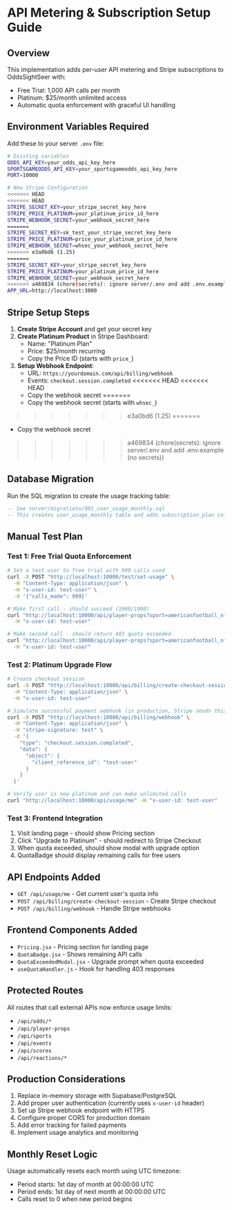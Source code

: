 # API Metering & Subscription Setup Guide

## Overview
This implementation adds per-user API metering and Stripe subscriptions to OddsSightSeer with:
- Free Trial: 1,000 API calls per month
- Platinum: $25/month unlimited access
- Automatic quota enforcement with graceful UI handling

## Environment Variables Required

Add these to your server `.env` file:

```bash
# Existing variables
ODDS_API_KEY=your_odds_api_key_here
SPORTSGAMEODDS_API_KEY=your_sportsgameodds_api_key_here
PORT=10000

# New Stripe Configuration
<<<<<<< HEAD
<<<<<<< HEAD
STRIPE_SECRET_KEY=your_stripe_secret_key_here
STRIPE_PRICE_PLATINUM=your_platinum_price_id_here
STRIPE_WEBHOOK_SECRET=your_webhook_secret_here
=======
STRIPE_SECRET_KEY=sk_test_your_stripe_secret_key_here
STRIPE_PRICE_PLATINUM=price_your_platinum_price_id_here
STRIPE_WEBHOOK_SECRET=whsec_your_webhook_secret_here
>>>>>>> e3a0bd6 (1.25)
=======
STRIPE_SECRET_KEY=your_stripe_secret_key_here
STRIPE_PRICE_PLATINUM=your_platinum_price_id_here
STRIPE_WEBHOOK_SECRET=your_webhook_secret_here
>>>>>>> a469834 (chore(secrets): ignore server/.env and add .env.example (no secrets))
APP_URL=http://localhost:3000
```

## Stripe Setup Steps

1. **Create Stripe Account** and get your secret key
2. **Create Platinum Product** in Stripe Dashboard:
   - Name: "Platinum Plan"
   - Price: $25/month recurring
   - Copy the Price ID (starts with `price_`)
3. **Setup Webhook Endpoint**:
   - URL: `https://yourdomain.com/api/billing/webhook`
   - Events: `checkout.session.completed`
<<<<<<< HEAD
<<<<<<< HEAD
   - Copy the webhook secret
=======
   - Copy the webhook secret (starts with `whsec_`)
>>>>>>> e3a0bd6 (1.25)
=======
   - Copy the webhook secret
>>>>>>> a469834 (chore(secrets): ignore server/.env and add .env.example (no secrets))

## Database Migration

Run the SQL migration to create the usage tracking table:

```sql
-- See server/migrations/001_user_usage_monthly.sql
-- This creates user_usage_monthly table and adds subscription_plan column
```

## Manual Test Plan

### Test 1: Free Trial Quota Enforcement
```bash
# Set a test user to free trial with 999 calls used
curl -X POST "http://localhost:10000/test/set-usage" \
  -H "Content-Type: application/json" \
  -H "x-user-id: test-user" \
  -d '{"calls_made": 999}'

# Make first call - should succeed (1000/1000)
curl "http://localhost:10000/api/player-props?sport=americanfootball_nfl&eventId=test-wrapper" \
  -H "x-user-id: test-user"

# Make second call - should return 403 quota exceeded
curl "http://localhost:10000/api/player-props?sport=americanfootball_nfl&eventId=test-wrapper" \
  -H "x-user-id: test-user"
```

### Test 2: Platinum Upgrade Flow
```bash
# Create checkout session
curl -X POST "http://localhost:10000/api/billing/create-checkout-session" \
  -H "Content-Type: application/json" \
  -H "x-user-id: test-user"

# Simulate successful payment webhook (in production, Stripe sends this)
curl -X POST "http://localhost:10000/api/billing/webhook" \
  -H "Content-Type: application/json" \
  -H "stripe-signature: test" \
  -d '{
    "type": "checkout.session.completed",
    "data": {
      "object": {
        "client_reference_id": "test-user"
      }
    }
  }'

# Verify user is now platinum and can make unlimited calls
curl "http://localhost:10000/api/usage/me" -H "x-user-id: test-user"
```

### Test 3: Frontend Integration
1. Visit landing page - should show Pricing section
2. Click "Upgrade to Platinum" - should redirect to Stripe Checkout
3. When quota exceeded, should show modal with upgrade option
4. QuotaBadge should display remaining calls for free users

## API Endpoints Added

- `GET /api/usage/me` - Get current user's quota info
- `POST /api/billing/create-checkout-session` - Create Stripe checkout
- `POST /api/billing/webhook` - Handle Stripe webhooks

## Frontend Components Added

- `Pricing.jsx` - Pricing section for landing page
- `QuotaBadge.jsx` - Shows remaining API calls
- `QuotaExceededModal.jsx` - Upgrade prompt when quota exceeded
- `useQuotaHandler.js` - Hook for handling 403 responses

## Protected Routes

All routes that call external APIs now enforce usage limits:
- `/api/odds/*`
- `/api/player-props`
- `/api/sports`
- `/api/events`
- `/api/scores`
- `/api/reactions/*`

## Production Considerations

1. Replace in-memory storage with Supabase/PostgreSQL
2. Add proper user authentication (currently uses `x-user-id` header)
3. Set up Stripe webhook endpoint with HTTPS
4. Configure proper CORS for production domain
5. Add error tracking for failed payments
6. Implement usage analytics and monitoring

## Monthly Reset Logic

Usage automatically resets each month using UTC timezone:
- Period starts: 1st day of month at 00:00:00 UTC
- Period ends: 1st day of next month at 00:00:00 UTC
- Calls reset to 0 when new period begins

